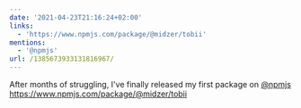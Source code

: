 ```yaml
---
date: '2021-04-23T21:16:24+02:00'
links:
  - 'https://www.npmjs.com/package/@midzer/tobii'
mentions:
  - '@npmjs'
url: /1385673933131816967/
---
```

After months of struggling, I've finally released my first package on [@npmjs](https://twitter.com/@npmjs) https://www.npmjs.com/package/@midzer/tobii
